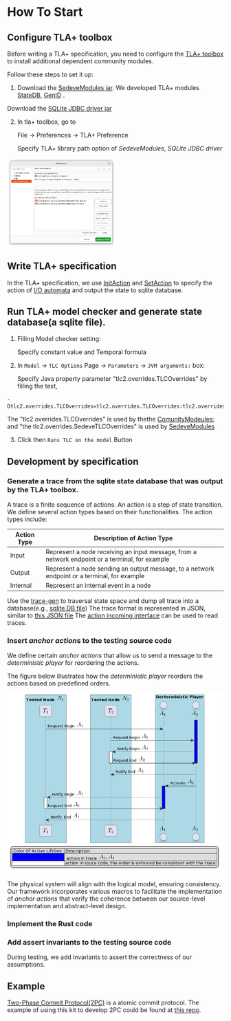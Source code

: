 # How To Start

## Configure TLA+ toolbox

Before writing a TLA+ specification, 
you need to configure the [TLA+ toolbox](https://lamport.azurewebsites.net/tla/toolbox.html) to install additional dependent community modules.

Follow these steps to set it up:

1. Download the [SedeveModules jar](https://github.com/scuptio/SedeveModules/releases). 
We developed TLA+ modules 
[StateDB](https://github.com/scuptio/SedeveModules/blob/master/modules/StateDB.tla), 
[GenID](https://github.com/scuptio/SedeveModules/blob/master/modules/GenID.tla) .

Download the [SQLite JDBC driver jar](https://github.com/xerial/sqlite-jdbc/releases/download/3.45.3.0/sqlite-jdbc-3.45.3.0.jar)

2. In tla+ toolbox, go to

   File -> Preferences -> TLA+ Preference

   Specify TLA+ library path option of *SedeveModules*,  *SQLite JDBC driver*

<img src="../doc/figure/set_library_path_locations.png" width="50%" height="50%">

## Write TLA+ specification

In the TLA+ specification, we use 
[InitAction](https://github.com/scuptio/tlaplus-specification/blob/main/spec/action.tla#L187) 
and 
[SetAction](https://github.com/scuptio/tlaplus-specification/blob/main/spec/action.tla#L209)
to specify the action of [I/O automata](doc/model_the_system.md) and output the state to sqlite database.


## Run TLA+ model checker and generate state database(a sqlite file).

1. Filling Model checker setting:
   
   Specify constant value and Temporal formula

2. In `Model` -> `TLC Options` Page ->  `Parameters` -> `JVM arguments:` box:

   Specify Java property parameter "tlc2.overrides.TLCOverrides" by filling the text,

``` 
-Dtlc2.overrides.TLCOverrides=tlc2.overrides.TLCOverrides:tlc2.overrides.SedeveTLCOverrides
```

   The "tlc2.overrides.TLCOverrides" is used by thethe [ComunityModeules](https://github.com/tlaplus/CommunityModules); and "the tlc2.overrides.SedeveTLCOverrides" is used by [SedeveModules](https://github.com/scuptio/SedeveModules/)

3. Click then `Runs TLC on the model` Button
 

## Development by specification


### Generate a trace from the sqlite state database that was output by the TLA+ toolbox.


A trace is a finite sequence of actions. An action is a step of state transition. We define several action types based on their functionalities.
The action types include:


| Action Type	  | Description of Action Type 	                                                                    |
|---------------|-------------------------------------------------------------------------------------------------|
| Input | Represent a node receiving an input message, from a network endpoint or a terminal, for example |
| Output        | Represent a node sending an output message, to a network endpoint or a terminal, for example    |
| Internal      | Represent an internal event in a node                                                           |


Use the [trace-gen](../src/trace_gen/main.rs) to traversal state space
and dump all trace into a database(e.g., [sqlite DB file](../src/data/trace.db))
The trace format is represented in JSON, similar to [this JSON file](../src/data/trace2.json)
The [action incoming interface](../src/player/action_incoming.rs) can be used to read traces.


### Insert *anchor action*s to the testing source code

We define certain *anchor actions* that allow us to send a message to the *deterministic player* for reordering the actions.

The figure below illustrates how the *deterministic player* reorders the actions based on predefined orders.

![reorder_action](../doc/figure/reorder_actions.png)

The physical system will align with the logical model, ensuring consistency. 
Our framework incorporates various macros to facilitate the implementation of *anchor actions* 
that verify the coherence between our source-level implementation and abstract-level design.


### Implement the Rust code

### Add assert invariants to the testing source code

During testing, we add invariants to assert the correctness of our assumptions.


## Example
[Two-Phase Commit Protocol(2PC)](https://en.wikipedia.org/wiki/Two-phase_commit_protocol) is a atomic commit protocol.
The example of using this kit to develop 2PC could be found at [this repo](https://github.com/scuptio/example-2pc).